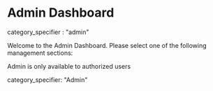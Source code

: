 # Admin Dashboard
category_specifier : "admin"

Welcome to the Admin Dashboard. Please select one of the following management sections:

Admin is only available to authorized users

category_specifier: "Admin" 
